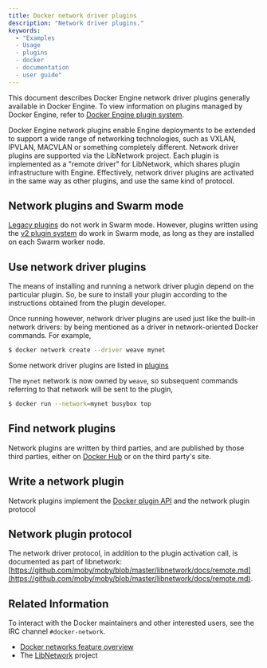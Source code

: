 ```yaml
---
title: Docker network driver plugins
description: "Network driver plugins."
keywords:
  - "Examples
  - Usage
  - plugins
  - docker
  - documentation
  - user guide"
---
```


This document describes Docker Engine network driver plugins generally
available in Docker Engine. To view information on plugins
managed by Docker Engine, refer to [Docker Engine plugin system](_index.md).

Docker Engine network plugins enable Engine deployments to be extended to
support a wide range of networking technologies, such as VXLAN, IPVLAN, MACVLAN
or something completely different. Network driver plugins are supported via the
LibNetwork project. Each plugin is implemented as a "remote driver" for
LibNetwork, which shares plugin infrastructure with Engine. Effectively, network
driver plugins are activated in the same way as other plugins, and use the same
kind of protocol.

## Network plugins and Swarm mode

[Legacy plugins](legacy_plugins.md) do not work in Swarm mode. However,
plugins written using the [v2 plugin system](_index.md) do work in Swarm mode, as
long as they are installed on each Swarm worker node.

## Use network driver plugins

The means of installing and running a network driver plugin depend on the
particular plugin. So, be sure to install your plugin according to the
instructions obtained from the plugin developer.

Once running however, network driver plugins are used just like the built-in
network drivers: by being mentioned as a driver in network-oriented Docker
commands. For example,

```bash
$ docker network create --driver weave mynet
```

Some network driver plugins are listed in [plugins](legacy_plugins.md)

The `mynet` network is now owned by `weave`, so subsequent commands
referring to that network will be sent to the plugin,

```bash
$ docker run --network=mynet busybox top
```

## Find network plugins

Network plugins are written by third parties, and are published by those
third parties, either on
[Docker Hub](https://hub.docker.com/search?q=&type=plugin)
or on the third party's site.

## Write a network plugin

Network plugins implement the [Docker plugin API](plugin_api.md) and the network
plugin protocol

## Network plugin protocol

The network driver protocol, in addition to the plugin activation call, is
documented as part of libnetwork:
[https://github.com/moby/moby/blob/master/libnetwork/docs/remote.md](https://github.com/moby/moby/blob/master/libnetwork/docs/remote.md).

## Related Information

To interact with the Docker maintainers and other interested users, see the IRC channel `#docker-network`.

- [Docker networks feature overview](https://docs.docker.com/engine/userguide/networking/)
- The [LibNetwork](https://github.com/docker/libnetwork) project
